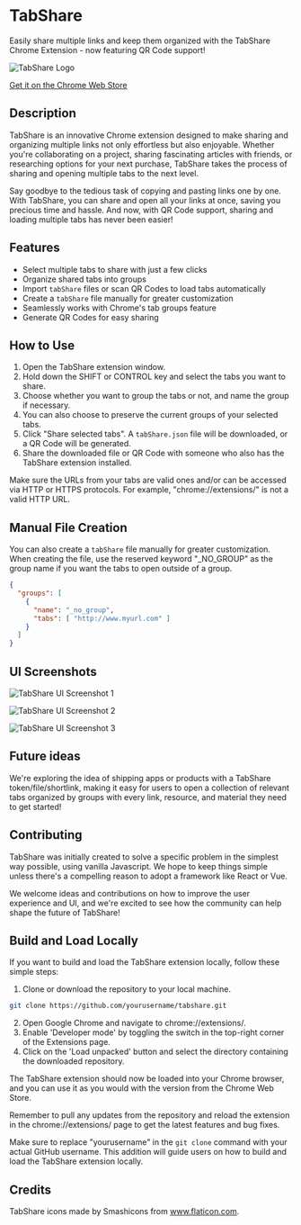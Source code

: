 # TabShare

Easily share multiple links and keep them organized with the TabShare Chrome Extension - now featuring QR Code support!

![TabShare Logo](./images/tabshare-logo.png)

[Get it on the Chrome Web Store](https://chrome.google.com/webstore/detail/tabshare/ojddpkfajpkclolheliiimohojdcbgjf)

## Description

TabShare is an innovative Chrome extension designed to make sharing and organizing
multiple links not only effortless but also enjoyable. Whether you're collaborating on a
project, sharing fascinating articles with friends, or researching options for your next
purchase, TabShare takes the process of sharing and opening multiple tabs to the next
level.

Say goodbye to the tedious task of copying and pasting links one by one. With TabShare,
you can share and open all your links at once, saving you precious time and hassle. And
now, with QR Code support, sharing and loading multiple tabs has never been easier!

## Features

- Select multiple tabs to share with just a few clicks
- Organize shared tabs into groups
- Import `tabShare` files or scan QR Codes to load tabs automatically
- Create a `tabShare` file manually for greater customization
- Seamlessly works with Chrome's tab groups feature
- Generate QR Codes for easy sharing

## How to Use

1. Open the TabShare extension window.
2. Hold down the SHIFT or CONTROL key and select the tabs you want to share.
3. Choose whether you want to group the tabs or not, and name the group if necessary.
4. You can also choose to preserve the current groups of your selected tabs.
5. Click "Share selected tabs". A `tabShare.json` file will be downloaded, or a QR Code will be generated.
6. Share the downloaded file or QR Code with someone who also has the TabShare extension installed.

Make sure the URLs from your tabs are valid ones and/or can be accessed via HTTP or HTTPS
protocols. For example, "chrome://extensions/" is not a valid HTTP URL.

## Manual File Creation

You can also create a `tabShare` file manually for greater customization. When creating
the file, use the reserved keyword "_NO_GROUP" as the group name if you want the tabs to
open outside of a group.

```json
{
  "groups": [
    {
      "name": "_no_group",
      "tabs": [ "http://www.myurl.com" ]
    }
  ]
}
```

## UI Screenshots

![TabShare UI Screenshot 1](./images/tabShare1.jpeg)

![TabShare UI Screenshot 2](./images/tabShare2.jpeg)

![TabShare UI Screenshot 3](./images/tabShare3.jpeg)

## Future ideas

We're exploring the idea of shipping apps or products with a TabShare
token/file/shortlink, making it easy for users to open a collection of relevant tabs
organized by groups with every link, resource, and material they need to get started!

## Contributing

TabShare was initially created to solve a specific problem in the simplest way possible,
using vanilla Javascript. We hope to keep things simple unless there's a compelling reason
to adopt a framework like React or Vue.

We welcome ideas and contributions on how to improve the user experience and UI, and we're
excited to see how the community can help shape the future of TabShare!

## Build and Load Locally

If you want to build and load the TabShare extension locally, follow these simple steps:

1. Clone or download the repository to your local machine.

```bash
git clone https://github.com/yourusername/tabshare.git
```
2. Open Google Chrome and navigate to chrome://extensions/.
3. Enable 'Developer mode' by toggling the switch in the top-right corner of the Extensions page.
4. Click on the 'Load unpacked' button and select the directory containing the downloaded repository.

The TabShare extension should now be loaded into your Chrome browser, and you can use it
as you would with the version from the Chrome Web Store.

Remember to pull any updates from the repository and reload the extension in the
chrome://extensions/ page to get the latest features and bug fixes.

Make sure to replace "yourusername" in the `git clone` command with your actual GitHub
username. This addition will guide users on how to build and load the TabShare extension
locally.

## Credits

TabShare icons made by Smashicons from www.flaticon.com.
